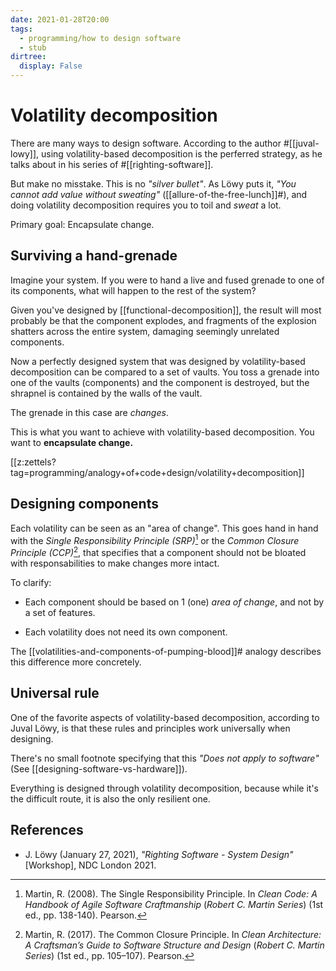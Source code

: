 ```yaml
---
date: 2021-01-28T20:00
tags: 
  - programming/how to design software
  - stub
dirtree:
  display: False
---
```


# Volatility decomposition

There are many ways to design software. According to the author #[[juval-lowy]],
using volatility-based decomposition is the perferred strategy, as he talks about
in his series of #[[righting-software]].

But make no misstake. This is no *"silver bullet"*. As Löwy puts it, *"You cannot
add value without sweating"* ([[allure-of-the-free-lunch]]#), and doing volatility
decomposition requires you to toil and *sweat* a lot.

Primary goal: Encapsulate change.

## Surviving a hand-grenade

Imagine your system. If you were to hand a live and fused grenade to one of its
components, what will happen to the rest of the system?

Given you've designed by [[functional-decomposition]], the result will most
probably be that the component explodes, and fragments of the explosion shatters
across the entire system, damaging seemingly unrelated components.

Now a perfectly designed system that was designed by volatility-based
decomposition can be compared to a set of vaults. You toss a grenade into one of
the vaults (components) and the component is destroyed, but the shrapnel is
contained by the walls of the vault.

The grenade in this case are *changes*.

This is what you want to achieve with volatility-based decomposition.
You want to **encapsulate change.**

[[z:zettels?tag=programming/analogy+of+code+design/volatility+decomposition]]

## Designing components

Each volatility can be seen as an "area of change". This goes hand in hand with
the *Single Responsibility Principle (SRP)*[^srp] or the *Common Closure
Principle (CCP)*[^ccp], that specifies that a component should not be bloated
with responsabilities to make changes more intact.

To clarify:

- Each component should be based on 1 (one) *area of change*, and not by a set of
  features.
  
- Each volatility does not need its own component.

The [[volatilities-and-components-of-pumping-blood]]# analogy describes this
difference more concretely.

## Universal rule

One of the favorite aspects of volatility-based decomposition, according to
Juval Löwy, is that these rules and principles work universally when designing.

There's no small footnote specifying that this *"Does not apply to software"*
(See [[designing-software-vs-hardware]]).

Everything is designed through volatility decomposition, because while it's the
difficult route, it is also the only resilient one.

## References

- J. Löwy (January 27, 2021), *"Righting Software - System Design"* [Workshop],
  NDC London 2021.

[^srp]: Martin, R. (2008). The Single Responsibility Principle. In *Clean Code: A Handbook of Agile Software Craftmanship* (*Robert C. Martin Series*) (1st ed., pp. 138-140). Pearson.
[^ccp]: Martin, R. (2017). The Common Closure Principle. In *Clean Architecture: A Craftsman’s Guide to Software Structure and Design* (*Robert C. Martin Series*) (1st ed., pp. 105–107). Pearson.
